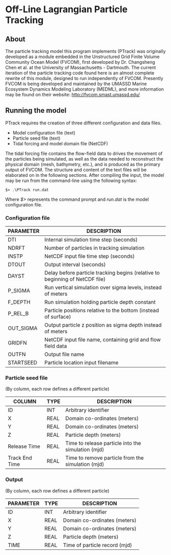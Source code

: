# Off-Line Lagrangian Particle Tracking

## About

The particle tracking model this program implements (PTrack) was originally developed as a module embedded in the Unstructured Grid Finite Volume Community Ocean Model (FVCOM), first developed by Dr. Changsheng Chen et al. at the University of Massachusetts - Dartmouth. The current iteration of the particle tracking code found here is an almost complete rewrite of this module, designed to run independently of FVCOM. Presently FVCOM is being developed and maintained by the UMASSD Marine Ecosystem Dynamics Modeling Laboratory (MEDML), and more information may be found on their website: http://fvcom.smast.umassd.edu/

## Running the model

PTrack requires the creation of three different configuration and data files.

* Model configuration file (text)
* Particle seed file (text)
* Tidal forcing and model domain file (NetCDF)

The tidal forcing file contains the flow-field data to drives the movement of the particles being simulated, as well as the data needed to reconstruct the physical domain (mesh, bathymetry, etc.), and is produced as the primary output of FVCOM. The structure and content of the text files will be elaborated on in the following sections. After compiling the input, the model may be run from the command-line using the following syntax:

    $> .\PTrack run.dat

Where *$>* represents the command prompt and *run.dat* is the model configuration file.


### Configuration file

PARAMETER | DESCRIPTION
--------- | -----------------------------------------------
DTI       | Internal simulation time step (seconds)
NDRFT     | Number of particles in tracking simulation
INSTP     | NetCDF input file time step (seconds)
DTOUT     | Output interval (seconds)
DAYST     | Delay before particle tracking begins (relative to beginning of NetCDF file)
P_SIGMA   | Run vertical simulation over sigma levels, instead of meters
F_DEPTH   | Run simulation holding particle depth constant
P_REL_B   | Particle positions relative to the bottom (instead of surface)
OUT_SIGMA | Output particle z position as sigma depth instead of meters
GRIDFN    | NetCDF input file name, containing grid and flow field data
OUTFN     | Output file name
STARTSEED | Particle location input filename


### Particle seed file

(By column, each row defines a different particle)

 COLUMN         | TYPE | DESCRIPTION
--------------- | ---- | ----------------------------------
 ID             | INT  | Arbitrary identifier
 X              | REAL | Domain co-ordinates (meters)
 Y              | REAL | Domain co-ordinates (meters)
 Z              | REAL | Particle depth (meters)
 Release Time   | REAL | Time to release particle into the simulation (mjd)
 Track End Time | REAL | Time to remove particle from the simulation (mjd)


### Output

(By column, each row defines a different particle)

 PARAMETER      | TYPE | DESCRIPTION
--------------- | ---- | ----------------------------------
 ID             | INT  | Arbitrary identifier
 X              | REAL | Domain co-ordinates (meters)
 Y              | REAL | Domain co-ordinates (meters)
 Z              | REAL | Particle depth (meters)
 TIME           | REAL | Time of particle record (mjd)

